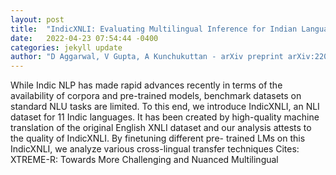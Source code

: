 ```yaml
---
layout: post
title:  "IndicXNLI: Evaluating Multilingual Inference for Indian Languages"
date:   2022-04-23 07:54:44 -0400
categories: jekyll update
author: "D Aggarwal, V Gupta, A Kunchukuttan - arXiv preprint arXiv:2204.08776, 2022"
---
```

While Indic NLP has made rapid advances recently in terms of the availability of corpora and pre-trained models, benchmark datasets on standard NLU tasks are limited. To this end, we introduce IndicXNLI, an NLI dataset for 11 Indic languages. It has been created by high-quality machine translation of the original English XNLI dataset and our analysis attests to the quality of IndicXNLI. By finetuning different pre- trained LMs on this IndicXNLI, we analyze various cross-lingual transfer techniques Cites: XTREME-R: Towards More Challenging and Nuanced Multilingual